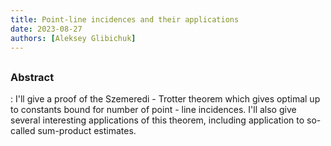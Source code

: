 ```yaml
---
title: Point-line incidences and their applications
date: 2023-08-27
authors: [Aleksey Glibichuk]
---
```


## 

### Abstract

: I'll give a proof of the Szemeredi - Trotter theorem which gives optimal up to constants bound for number of point - line incidences. I'll also give several interesting applications of this theorem, including application to so-called sum-product estimates.

 



